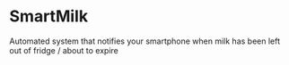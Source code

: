 # SmartMilk
Automated system that notifies your smartphone when milk has been left out of fridge / about to expire
